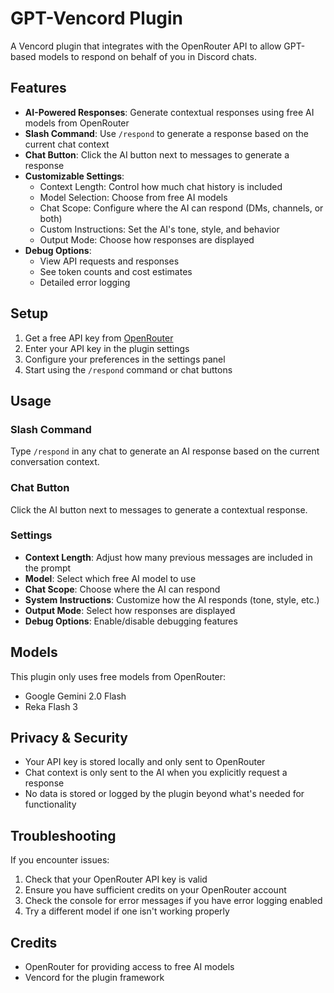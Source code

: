 # GPT-Vencord Plugin

A Vencord plugin that integrates with the OpenRouter API to allow GPT-based models to respond on behalf of you in Discord chats.

## Features

- **AI-Powered Responses**: Generate contextual responses using free AI models from OpenRouter
- **Slash Command**: Use `/respond` to generate a response based on the current chat context
- **Chat Button**: Click the AI button next to messages to generate a response
- **Customizable Settings**:
  - Context Length: Control how much chat history is included
  - Model Selection: Choose from free AI models
  - Chat Scope: Configure where the AI can respond (DMs, channels, or both)
  - Custom Instructions: Set the AI's tone, style, and behavior
  - Output Mode: Choose how responses are displayed
- **Debug Options**:
  - View API requests and responses
  - See token counts and cost estimates
  - Detailed error logging

## Setup

1. Get a free API key from [OpenRouter](https://openrouter.ai)
2. Enter your API key in the plugin settings
3. Configure your preferences in the settings panel
4. Start using the `/respond` command or chat buttons

## Usage

### Slash Command

Type `/respond` in any chat to generate an AI response based on the current conversation context.

### Chat Button

Click the AI button next to messages to generate a contextual response.

### Settings

- **Context Length**: Adjust how many previous messages are included in the prompt
- **Model**: Select which free AI model to use
- **Chat Scope**: Choose where the AI can respond
- **System Instructions**: Customize how the AI responds (tone, style, etc.)
- **Output Mode**: Select how responses are displayed
- **Debug Options**: Enable/disable debugging features

## Models

This plugin only uses free models from OpenRouter:

- Google Gemini 2.0 Flash
- Reka Flash 3

## Privacy & Security

- Your API key is stored locally and only sent to OpenRouter
- Chat context is only sent to the AI when you explicitly request a response
- No data is stored or logged by the plugin beyond what's needed for functionality

## Troubleshooting

If you encounter issues:

1. Check that your OpenRouter API key is valid
2. Ensure you have sufficient credits on your OpenRouter account
3. Check the console for error messages if you have error logging enabled
4. Try a different model if one isn't working properly

## Credits

- OpenRouter for providing access to free AI models
- Vencord for the plugin framework
